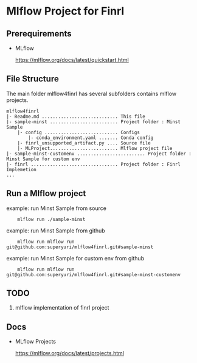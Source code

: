 # Mlflow Project for Finrl

## Prerequirements

* MLflow

    https://mlflow.org/docs/latest/quickstart.html

## File Structure
The main folder mlflow4finrl has several subfolders contains mlflow projects.



    mlflow4finrl
    |- Readme.md ............................ This file
    |- sample-minst ......................... Project folder : Minst Sample
        |- config ........................... Configs
            |- conda_environment.yaml ....... Conda config
        |- finrl_unsupported_artifact.py .... Source file
        |- MLProject......................... Mlflow project file
    |- sample-minst-customenv ......................... Project folder : Minst Sample for custom env
    |- finrl ................................ Project folder : Finrl Implemetion
    ...

## Run a Mlflow project

example: run Minst Sample from source

        mlflow run ./sample-minst

example: run Minst Sample from github

        mlflow run mlflow run git@github.com:superyuri/mlflow4finrl.git#sample-minst

example: run Minst Sample for custom env from github

        mlflow run mlflow run git@github.com:superyuri/mlflow4finrl.git#sample-minst-customenv


## TODO 

1. mlflow implementation of finrl project

## Docs

* MLflow Projects

    https://mlflow.org/docs/latest/projects.html